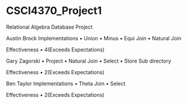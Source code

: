 # CSCI4370_Project1
Relational Algebra Database Project

Austin Brock
Implementations
•	Union 
•	Minus
•	Equi Join
•	Natural Join

Effectiveness
•	4(Exceeds Expectations)

Gary Zagorski
•	Project 
•	Natural Join
•	Select
•	Store Sub directory

Effectiveness 
•	2(Exceeds Expectations)

Ben Taylor 
Implementations
•	Theta Join
•	Select

Effectiveness 
•	2(Exceeds Expectations)
